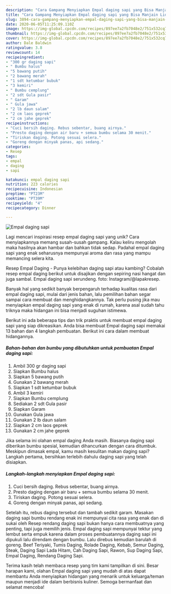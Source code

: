 ```yaml
---
description: "Cara Gampang Menyiapkan Empal daging sapi yang Bisa Manjain Lidah"
title: "Cara Gampang Menyiapkan Empal daging sapi yang Bisa Manjain Lidah"
slug: 3894-cara-gampang-menyiapkan-empal-daging-sapi-yang-bisa-manjain-lidah
date: 2020-06-05T11:25:09.110Z
image: https://img-global.cpcdn.com/recipes/897ee7a2fb7048e2/751x532cq70/empal-daging-sapi-foto-resep-utama.jpg
thumbnail: https://img-global.cpcdn.com/recipes/897ee7a2fb7048e2/751x532cq70/empal-daging-sapi-foto-resep-utama.jpg
cover: https://img-global.cpcdn.com/recipes/897ee7a2fb7048e2/751x532cq70/empal-daging-sapi-foto-resep-utama.jpg
author: Dale Baldwin
ratingvalue: 3.8
reviewcount: 14
recipeingredient:
- "300 gr daging sapi"
- " Bumbu halus"
- "5 bawang putih"
- "2 bawang merah"
- "1 sdt ketumbar bubuk"
- "3 kemiri"
- " Bumbu cemplung"
- "2 sdt Gula pasir"
- " Garam"
- " Gula jawa"
- "2 lb daun salam"
- "2 cm laos geprek"
- "2 cm jahe geprek"
recipeinstructions:
- "Cuci bersih daging. Rebus sebentar, buang airnya."
- "Presto daging dengan air baru + semua bumbu selama 30 menit."
- "Tiriskan daging. Potong sesuai selera."
- "Goreng dengan minyak panas, api sedang."
categories:
- Resep
tags:
- empal
- daging
- sapi

katakunci: empal daging sapi 
nutrition: 223 calories
recipecuisine: Indonesian
preptime: "PT23M"
cooktime: "PT39M"
recipeyield: "4"
recipecategory: Dinner

---
```



![Empal daging sapi](https://img-global.cpcdn.com/recipes/897ee7a2fb7048e2/751x532cq70/empal-daging-sapi-foto-resep-utama.jpg)

Lagi mencari inspirasi resep empal daging sapi yang unik? Cara menyiapkannya memang susah-susah gampang. Kalau keliru mengolah maka hasilnya akan hambar dan bahkan tidak sedap. Padahal empal daging sapi yang enak seharusnya mempunyai aroma dan rasa yang mampu memancing selera kita.

Resep Empal Daging - Punya kelebihan daging sapi atau kambing? Cobalah resep empal daging berikut untuk disajikan dengan sepiring nasi hangat dan juga sambal. Empal daging sapi serundeng. foto: Instagram/@lapakresep.

Banyak hal yang sedikit banyak berpengaruh terhadap kualitas rasa dari empal daging sapi, mulai dari jenis bahan, lalu pemilihan bahan segar sampai cara membuat dan menghidangkannya. Tak perlu pusing jika mau menyiapkan empal daging sapi yang enak di rumah, karena asal sudah tahu triknya maka hidangan ini bisa menjadi suguhan istimewa.


Berikut ini ada beberapa tips dan trik praktis untuk membuat empal daging sapi yang siap dikreasikan. Anda bisa membuat Empal daging sapi memakai 13 bahan dan 4 langkah pembuatan. Berikut ini cara dalam membuat hidangannya.

<!--inarticleads1-->

##### Bahan-bahan dan bumbu yang dibutuhkan untuk pembuatan Empal daging sapi:

1. Ambil 300 gr daging sapi
1. Siapkan  Bumbu halus
1. Siapkan 5 bawang putih
1. Gunakan 2 bawang merah
1. Siapkan 1 sdt ketumbar bubuk
1. Ambil 3 kemiri
1. Siapkan  Bumbu cemplung
1. Sediakan 2 sdt Gula pasir
1. Siapkan  Garam
1. Gunakan  Gula jawa
1. Gunakan 2 lb daun salam
1. Siapkan 2 cm laos geprek
1. Gunakan 2 cm jahe geprek


Jika selama ini olahan empal daging Anda masih. Biasanya daging sapi diberikan bumbu spesial, kemudian dihancurkan dengan cara ditumbuk. Meskipun dimasak empal, kamu masih kesulitan makan daging sapi? Langkah pertama, bersihkan terlebih dahulu daging sapi yang telah disiapkan. 

<!--inarticleads2-->

##### Langkah-langkah menyiapkan Empal daging sapi:

1. Cuci bersih daging. Rebus sebentar, buang airnya.
1. Presto daging dengan air baru + semua bumbu selama 30 menit.
1. Tiriskan daging. Potong sesuai selera.
1. Goreng dengan minyak panas, api sedang.


Setelah itu, rebus daging tersebut dan tambah sedikit garam. Masakan daging sapi bumbu rendang enak ini mempunyai cita rasa yang enak dan di sukai oleh Resep rendang daging sapi bukan hanya cara membuatnya yang penting, tapi juga memilih jenis. Empal daging sapi mempunyai tektur yang lembut serta empuk karena dalam proses pembuatannya daging sapi ini dipukuli lalu direndam dengan bumbu. Lalu direbus kemudian barulah di goreng. Beef Teriyaki, Tumis Daging, Rolade Daging, Kebab, Semur Daging, Steak, Daging Sapi Lada Hitam, Cah Daging Sapi, Rawon, Sup Daging Sapi, Empal Daging, Rendang Daging Sapi. 

Terima kasih telah membaca resep yang tim kami tampilkan di sini. Besar harapan kami, olahan Empal daging sapi yang mudah di atas dapat membantu Anda menyiapkan hidangan yang menarik untuk keluarga/teman maupun menjadi ide dalam berbisnis kuliner. Semoga bermanfaat dan selamat mencoba!
